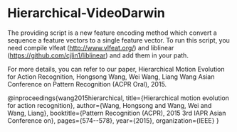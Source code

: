 # Hierarchical-VideoDarwin
The providing script is a new feature encoding method which convert a sequence a feature vectors to a single feature vector. To run this script, you need compile vlfeat (http://www.vlfeat.org/) and liblinear (https://github.com/cjlin1/liblinear) and add them in your path.

For more details, you can refer to our paper, Hierarchical Motion Evolution for Action Recognition, Hongsong Wang, Wei Wang, Liang Wang 
Asian Conference on Pattern Recognition (ACPR Oral), 2015. 

@inproceedings{wang2015hierarchical,
  title={Hierarchical motion evolution for action recognition},
  author={Wang, Hongsong and Wang, Wei and Wang, Liang},
  booktitle={Pattern Recognition (ACPR), 2015 3rd IAPR Asian Conference on},
  pages={574--578},
  year={2015},
  organization={IEEE}
}
